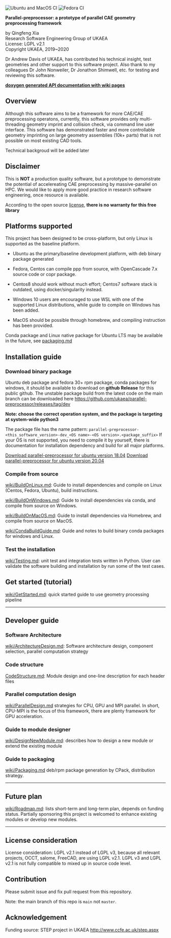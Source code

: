 

![Ubuntu and MacOS CI](https://github.com/ukaea/parallel-preprocessor/workflows/parallel-preprocessor/badge.svg)
![Fedora CI](https://github.com/ukaea/parallel-preprocessor/workflows/parallel-preprocessor-docker/badge.svg)

**Parallel-preprocessor: a prototype of parallel CAE geometry preprocessing framework**

by Qingfeng Xia  
Research Software Engineering Group of UKAEA  
License: LGPL v2.1  
Copyright UKAEA, 2019~2020  


Dr Andrew Davis of UKAEA, has contributed his technical insight,  test geometries and other support to this software project. Also thank to my colleagues Dr John Nonweiler, Dr Jonathon Shimwell, etc.  for testing and reviewing this software.


[**doxygen generated API documentation with wiki pages**](https://ukaea.github.io/parallel-preprocessor/site/doxygen-docs.html)

## Overview

Although this software aims to be a framework for more CAE/CAE preprocessing operatons, currently, this software provides only multi-threading geometry imprint and collision check, via command line user interface. This software has demonstrated faster and more controllable geometry imprinting on large geometry assemblies (10k+ parts) that is not possible on most existing CAD tools.

Technical backgroud will be added later

## Disclaimer

This is **NOT** a production quality software, but a prototype to demonstrate the potential of accelereating CAE preprocessing by massive-parallel on HPC. We would like to apply more good practice in research software engineering, once resource is available.

According to the open source [license](./LICENSE),  **there is no warranty for this free library**

## Platforms supported

This project has been designed to be cross-platform, but only Linux is supported as the baseline platform.

+ Ubuntu as the primary/baseline development platform, with deb binary package generated 

+ Fedora, Centos can compile ppp from source, with OpenCascade 7.x source code or copr package.

+ Centos8 should work without much effort; Centos7 software stack is outdated, using docker/singularity instead.

+ Windows 10 users are encouraged to use WSL with one of the supported Linux distributions, while guide to compile on Windows has been added.

+ MacOS should be possible through homebrew, and compiling instruction has been provided.

Conda package and Linux native package for Ubuntu LTS may be available in the future, see [packaging.md](wiki/Packaging.md)

## Installation guide

### Download binary package
Ubuntu deb package and fedora 30+ rpm package, conda packages for windows, it should be available to download on **github Release** for this public github. The unstable package build from the latest code on the main branch can be downloaded here <https://github.com/ukaea/parallel-preprocessor/releases/tag/dev>

**Note: choose the correct operation system, and the package is targeting at system-wide python3**

The package file has the name pattern: `parallel-preprocessor-<this_software_version>-dev_<OS name>-<OS version>.<package_suffix>`
If your OS is not supported, you need to compile it by yourself,  there is documentation for installation dependency and build for all major platforms.

 [Download parallel-preprocessor for ubuntu version 18.04](https://github.com/ukaea/parallel-preprocessor/releases/download/dev/parallel-preprocessor-0.3_ubuntu-18.04.deb)
 [Download parallel-preprocessor for ubuntu version 20.04](https://github.com/ukaea/parallel-preprocessor/releases/download/dev/parallel-preprocessor-0.3-dev_ubuntu-20.04.deb)

### Compile from source
[wiki/BuildOnLinux.md](wiki/BuildOnLinux.md): Guide to install dependencies and compile on Linux (Centos, Fedora, Ubuntu), build instructions.

[wiki/BuildOnWindows.md](wiki/BuildOnWindows.md): Guide to install dependencies via conda, and compile from source on Windows.

[wiki/BuildOnMacOS.md](wiki/BuildOnMacOS.md): Guide to install dependencies via Homebrew, and compile from source on MacOS.

[wiki/CondaBuildGuide.md](wiki/CondaBuildGuide.md): Guide and notes to build binary conda packages for windows and Linux.

### Test the installation

[wiki/Testing.md](wiki/Testing.md): unit test and integration tests written in Python. User can validate the software building and installation by run some of the test cases.


## Get started (tutorial)

[wiki/GetStarted.md](wiki/GetStarted.md): quick started guide to use geometry processing pipeline

---

## Developer guide

### Software Architecture

[wiki/ArchitectureDesign.md](wiki/ArchitectureDesign.md): Software architecture design, component selection, parallel computation strategy 

### Code structure

[CodeStructure.md](wiki/CodeStructure.md): Module design and one-line description for each header files 

### Parallel computation design

[wiki/ParallelDesign.md](wiki/ParallelDesign.md)  strategies for CPU, GPU and MPI parallel. In short, CPU-MPI is the focus of this framework, there are plenty framework for GPU acceleration.

### Guide to module designer
[wiki/DesignNewModule.md](wiki/DesignNewModule.md): describes how to design a new module or extend the existing module  

### Guide to packaging
[wiki/Packaging.md](wiki/Packaging.md) deb/rpm package generation by CPack, distribution strategy.

---

## Future plan

[wiki/Roadmap.md](wiki/Roadmap.md): lists short-term and long-term plan, depends on funding status. Partially sponsoring this project is welcomed to enhance existing modules or develop new modules.


---

## License consideration
License consideration: LGPL v2.1 instead of LGPL v3, because all relevant projects, OCCT, salome, FreeCAD, are using LGPL v2.1. LGPL v3 and LGPL v2.1 is not fully compatible to mixed up in source code level.

## Contribution

Please submit issue and fix pull request from this repository.

Note:  the main branch of this repo is `main` not `master`. 

## Acknowledgement

Funding source: STEP project in UKAEA <http://www.ccfe.ac.uk/step.aspx>
